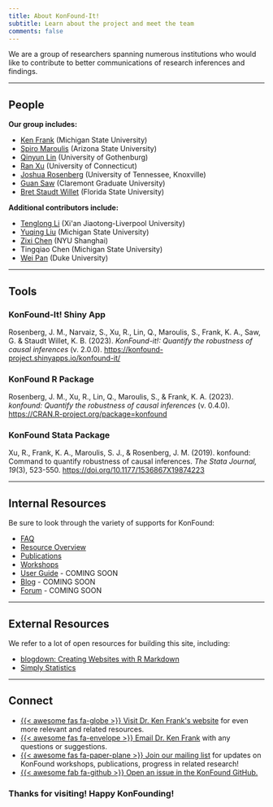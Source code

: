 ```yaml
---
title: About KonFound-It!
subtitle: Learn about the project and meet the team
comments: false
---
```




We are a group of researchers spanning numerous institutions who would like to contribute to better communications of research inferences and findings.

---

## People

**Our group includes:**

- [Ken Frank](https://msu.edu/~kenfrank/) (Michigan State University)
- [Spiro Maroulis](http://www.public.asu.edu/~smarouli/Spiro_Maroulis/Home.html) (Arizona State University)
- [Qinyun Lin](https://www.linkedin.com/in/qinyun-lin-b72763112/) (University of Gothenburg)
- [Ran Xu](https://sites.google.com/site/ranxupersonalweb/) (University of Connecticut)
- [Joshua Rosenberg](https://joshuamrosenberg.com/) (University of Tennessee, Knoxville)
- [Guan Saw](https://www.cgu.edu/people/guan-saw/) (Claremont Graduate University)
- [Bret Staudt Willet](https://bretsw.com) (Florida State University)

**Additional contributors include:**

- [Tenglong Li](https://www.xjtlu.edu.cn/en/staff-details/staff/tenglong-li) (Xi'an Jiaotong-Liverpool University)
- [Yuqing Liu](https://www.linkedin.com/in/yuqing-liu-b6372889/) (Michigan State University)
- [Zixi Chen](https://caser.shanghai.nyu.edu/people/zixi-chen/) (NYU Shanghai)
- Tingqiao Chen (Michigan State University)
- [Wei Pan](https://sites.duke.edu/panwei/) (Duke University)

---

## Tools

### KonFound-It! Shiny App

Rosenberg, J. M., Narvaiz, S., Xu, R., Lin, Q., Maroulis, S., Frank, K. A., Saw, G. & Staudt Willet, K. B. (2023). *KonFound-it!: Quantify the robustness of causal inferences* (v. 2.0.0). https://konfound-project.shinyapps.io/konfound-it/


### KonFound R Package

Rosenberg, J. M., Xu, R., Lin, Q., Maroulis, S., & Frank, K. A. (2023). *konfound: Quantify the robustness of causal inferences* (v. 0.4.0). https://CRAN.R-project.org/package=konfound 

### KonFound Stata Package

Xu, R., Frank, K. A., Maroulis, S. J., & Rosenberg, J. M. (2019). konfound: Command to quantify robustness of causal inferences. *The Stata Journal, 19*(3), 523-550. https://doi.org/10.1177/1536867X19874223

---

## Internal Resources

Be sure to look through the variety of supports for KonFound:

- [FAQ](/page/faq)
- [Resource Overview](/page/resources)
- [Publications](/page/publications)
- [Workshops](/page/workshop)
- [User Guide]() - COMING SOON
- [Blog]() - COMING SOON
- [Forum]() - COMING SOON

---

## External Resources

We refer to a lot of open resources for building this site, including:

- [blogdown: Creating Websites with R Markdown](https://bookdown.org/yihui/blogdown/)
- [Simply Statistics](https://simplystatistics.org/)

---

## Connect

- [{{< awesome fas fa-globe >}} Visit Dr. Ken Frank's website](https://msu.edu/~kenfrank/research.htm#causal) for even more relevant and related resources.
- [{{< awesome fas fa-envelope >}} Email Dr. Ken Frank](mailto:kenfrank@msu.edu) with any questions or suggestions.
- [{{< awesome fas fa-paper-plane >}} Join our mailing list](https://groups.google.com/forum/#!forum/konfound-it) for updates on KonFound workshops, publications, progress in related research!
- [{{< awesome fab fa-github >}} Open an issue in the KonFound GitHub.](https://github.com/konfound-project/konfound/issues)

### Thanks for visiting! Happy KonFounding!
